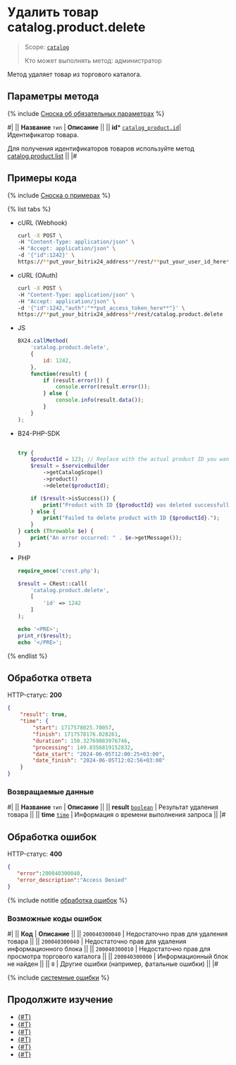 # Удалить товар catalog.product.delete

> Scope: [`catalog`](../../scopes/permissions.md)
>
> Кто может выполнять метод: администратор

Метод удаляет товар из торгового каталога.

## Параметры метода

{% include [Сноска об обязательных параметрах](../../../_includes/required.md) %}

#|
|| **Название**
`тип` | **Описание** ||
|| **id*** 
[`catalog_product.id`](../data-types.md#catalog_product)| Идентификатор товара.

Для получения идентификаторов товаров используйте метод [catalog.product.list](./catalog-product-list.md)
 ||
|#

## Примеры кода

{% include [Сноска о примерах](../../../_includes/examples.md) %}

{% list tabs %}

- cURL (Webhook)

    ```bash
    curl -X POST \
    -H "Content-Type: application/json" \
    -H "Accept: application/json" \
    -d '{"id":1242}' \
    https://**put_your_bitrix24_address**/rest/**put_your_user_id_here**/**put_your_webhook_here**/catalog.product.delete
    ```

- cURL (OAuth)

    ```bash
    curl -X POST \
    -H "Content-Type: application/json" \
    -H "Accept: application/json" \
    -d '{"id":1242,"auth":"**put_access_token_here**"}' \
    https://**put_your_bitrix24_address**/rest/catalog.product.delete
    ```

- JS

    ```js
    BX24.callMethod(
        'catalog.product.delete',
        {
            id: 1242,
        },
        function(result) {
            if (result.error()) {
                console.error(result.error());
            } else {
                console.info(result.data());
            }
        }
    );
    ```


- B24-PHP-SDK

    ```php
        
    try {
        $productId = 123; // Replace with the actual product ID you want to delete
        $result = $serviceBuilder
            ->getCatalogScope()
            ->product()
            ->delete($productId);
    
        if ($result->isSuccess()) {
            print("Product with ID {$productId} was deleted successfully.");
        } else {
            print("Failed to delete product with ID {$productId}.");
        }
    } catch (Throwable $e) {
        print("An error occurred: " . $e->getMessage());
    }
    
    ```

- PHP

    ```php
    require_once('crest.php');

    $result = CRest::call(
        'catalog.product.delete',
        [
            'id' => 1242
        ]
    );

    echo '<PRE>';
    print_r($result);
    echo '</PRE>';
    ```

{% endlist %}

## Обработка ответа

HTTP-статус: **200**

```json
{
    "result": true,
    "time": {
        "start": 1717578025.70057,
        "finish": 1717578176.028261,
        "duration": 150.32769083976746,
        "processing": 149.8356819152832,
        "date_start": "2024-06-05T12:00:25+03:00",
        "date_finish": "2024-06-05T12:02:56+03:00"
    }
}
```

### Возвращаемые данные

#|
|| **Название**
`тип` | **Описание** ||
|| **result**
[`boolean`](../../data-types.md) | Результат удаления товара ||
|| **time**
[`time`](../../data-types.md) | Информация о времени выполнения запроса ||
|#

## Обработка ошибок

HTTP-статус: **400**

```json
{	
   "error":200040300040,
   "error_description":"Access Denied"
}
```

{% include notitle [обработка ошибок](../../../_includes/error-info.md) %}

### Возможные коды ошибок

#|
|| **Код** | **Описание** ||
|| `200040300040` | Недостаточно прав для удаления товара ||
|| `200040300040` | Недостаточно прав для удаления информационного блока ||
|| `200040300010` | Недостаточно прав для просмотра торгового каталога ||
|| `200040300000` | Информационный блок не найден ||
|| `0` | Другие ошибки (например, фатальные ошибки) ||
|#

{% include [системные ошибки](../../../_includes/system-errors.md) %}

## Продолжите изучение 

- [{#T}](./catalog-product-add.md)
- [{#T}](./catalog-product-update.md)
- [{#T}](./catalog-product-get.md)
- [{#T}](./catalog-product-list.md)
- [{#T}](./catalog-product-download.md)
- [{#T}](./catalog-product-get-fields-by-filter.md)